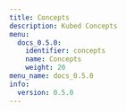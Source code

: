 ```yaml
---
title: Concepts
description: Kubed Concepts
menu:
  docs_0.5.0:
    identifier: concepts
    name: Concepts
    weight: 20
menu_name: docs_0.5.0
info:
  version: 0.5.0
---
```


